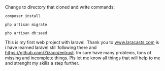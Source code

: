 Change to directory that cloned and write commands:

    composer install

    php artisan migrate

	php artisan db:seed

This is my first web project with laravel. Thank you to www.laracasts.com is i have learned laravel still following there and https://github.com/Zizaco/entrust. Im sure have many problems, tons of missing and incomplete things. Pls let me know all things that will help to me and strenght my skills a step further.   
	






